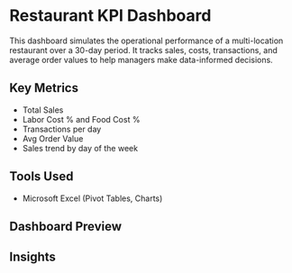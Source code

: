 # Restaurant KPI Dashboard

This dashboard simulates the operational performance of a multi-location restaurant over a 30-day period. It tracks sales, costs, transactions, and average order values to help managers make data-informed decisions.

## Key Metrics

- Total Sales
- Labor Cost % and Food Cost %
- Transactions per day
- Avg Order Value
- Sales trend by day of the week

## Tools Used

- Microsoft Excel (Pivot Tables, Charts)

##  Dashboard Preview


##  Insights

